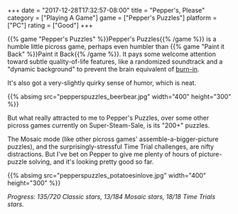 +++
date = "2017-12-28T17:32:57-08:00"
title = "Pepper's, Please"
category = ["Playing A Game"]
game = ["Pepper's Puzzles"]
platform = ["PC"]
rating = ["Good"]
+++

{{% game "Pepper's Puzzles" %}}Pepper's Puzzles{{% /game %}} is a humble little picross game, perhaps even humbler than {{% game "Paint it Back" %}}Paint it Back{{% /game %}}.  It pays some welcome attention toward subtle quality-of-life features, like a randomized soundtrack and a "dynamic background" to prevent the brain equivalent of <a href="https://en.wikipedia.org/wiki/Screen_burn-in">burn-in</a>.

It's also got a very-slightly quirky sense of humor, which is neat.

{{% absimg src="pepperspuzzles_beerbear.jpg" width="400" height="300" %}}

But what really attracted to me to Pepper's Puzzles, over some other picross games currently on Super-Steam-Sale, is its "200+" puzzles.

The Mosaic mode (like other picross games' assemble-a-bigger-picture puzzles), and the surprisingly-stressful Time Trial challenges, are nifty distractions.  But I've bet on Pepper to give me plenty of hours of picture-puzzle solving, and it's looking pretty good so far.

{{% absimg src="pepperspuzzles_potatoesinlove.jpg" width="400" height="300" %}}

<i>Progress: 135/720 Classic stars, 13/184 Mosaic stars, 18/18 Time Trials stars.</i>
